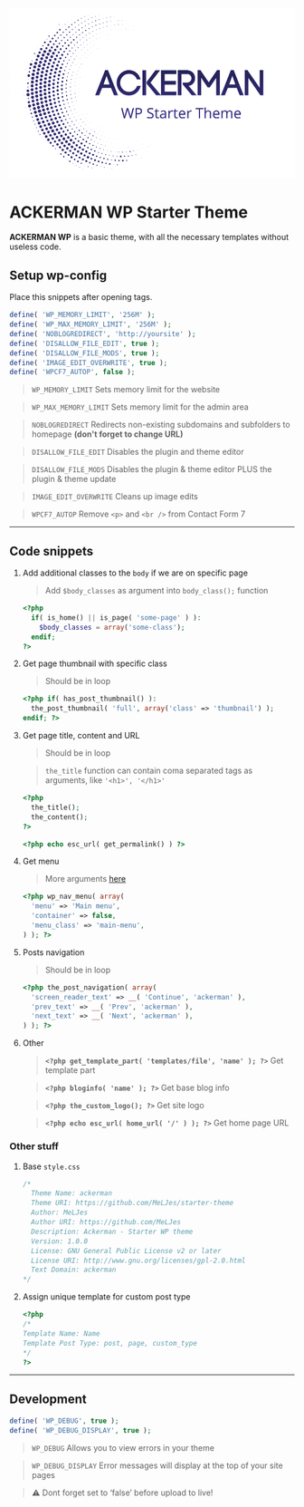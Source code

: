 ![ACKERMAN WP Starter Theme](/preview.png)

# ACKERMAN WP Starter Theme

**ACKERMAN WP** is a basic theme, with all the necessary templates without useless code.

## Setup wp-config

Place this snippets after opening tags.

```php
define( 'WP_MEMORY_LIMIT', '256M' );
define( 'WP_MAX_MEMORY_LIMIT', '256M' );
define( 'NOBLOGREDIRECT', 'http://yoursite' );
define( 'DISALLOW_FILE_EDIT', true );
define( 'DISALLOW_FILE_MODS', true );
define( 'IMAGE_EDIT_OVERWRITE', true );
define( 'WPCF7_AUTOP', false );
```

> `WP_MEMORY_LIMIT` Sets memory limit for the website

> `WP_MAX_MEMORY_LIMIT` Sets memory limit for the admin area

> `NOBLOGREDIRECT` Redirects non-existing subdomains and subfolders to homepage **(don't forget to change URL)**

> `DISALLOW_FILE_EDIT` Disables the plugin and theme editor

> `DISALLOW_FILE_MODS` Disables the plugin & theme editor PLUS the plugin & theme update

> `IMAGE_EDIT_OVERWRITE` Cleans up image edits

> `WPCF7_AUTOP` Remove `<p>` and `<br />` from Contact Form 7

---

## Code snippets

1. Add additional classes to the `body` if we are on specific page

    > Add `$body_classes` as argument into `body_class();` function

    ```php
    <?php
      if( is_home() || is_page( 'some-page' ) ):
        $body_classes = array('some-class');
      endif;
    ?>
    ```

2. Get page thumbnail with specific class

    > Should be in loop

    ```php
    <?php if( has_post_thumbnail() ):
      the_post_thumbnail( 'full', array('class' => 'thumbnail') );
    endif; ?>
    ```

3. Get page title, content and URL

    > Should be in loop

    > `the_title` function can contain coma separated tags as arguments, like `'<h1>', '</h1>'`

    ```php
    <?php
      the_title();
      the_content();
    ?>
    ```

    ```php
    <?php echo esc_url( get_permalink() ) ?>
    ```

4. Get menu

    > More arguments [here](https://developer.wordpress.org/reference/functions/wp_nav_menu/)

    ```php
    <?php wp_nav_menu( array(
      'menu' => 'Main menu',
      'container' => false,
      'menu_class' => 'main-menu',
    ) ); ?>
    ```

5. Posts navigation

    > Should be in loop

    ```php
    <?php the_post_navigation( array(
      'screen_reader_text' => __( 'Continue', 'ackerman' ),
      'prev_text' => __( 'Prev', 'ackerman' ),
      'next_text' => __( 'Next', 'ackerman' ),
    ) ); ?>
    ```

6. Other

    > **`<?php get_template_part( 'templates/file', 'name' ); ?>`** Get template part

    > **`<?php bloginfo( 'name' ); ?>`** Get base blog info

    > **`<?php the_custom_logo(); ?>`** Get site logo

    > **`<?php echo esc_url( home_url( '/' ) ); ?>`** Get home page URL

### Other stuff

1. Base `style.css`

    ```css
    /*
      Theme Name: ackerman
      Theme URI: https://github.com/MeLJes/starter-theme
      Author: MeLJes
      Author URI: https://github.com/MeLJes
      Description: Ackerman - Starter WP theme
      Version: 1.0.0
      License: GNU General Public License v2 or later
      License URI: http://www.gnu.org/licenses/gpl-2.0.html
      Text Domain: ackerman
    */
    ```

2. Assign unique template for custom post type

    ```php
    <?php
    /*
    Template Name: Name
    Template Post Type: post, page, custom_type
    */
    ?>
    ```

---

## Development

```php
define( 'WP_DEBUG', true );
define( 'WP_DEBUG_DISPLAY', true );
```

> `WP_DEBUG` Allows you to view errors in your theme

> `WP_DEBUG_DISPLAY` Error messages will display at the top of your site pages

> :warning: Dont forget set to ‘false’ before upload to live!
